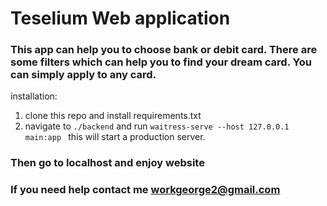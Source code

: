 # Teselium Web application

### This app can help you to choose bank or debit card. There are some filters which can help you to find your dream card. You can simply apply to any card.

installation:

1. clone this repo and install requirements.txt
2. navigate to `./backend` and run `waitress-serve --host 127.0.0.1 main:app `
   this will start a production server. <br>

### Then go to localhost and enjoy website

### If you need help contact me workgeorge2@gmail.com
